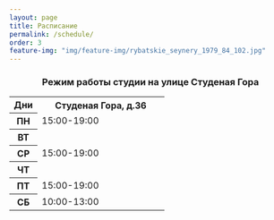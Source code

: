 ```yaml
---
layout: page
title: Расписание
permalink: /schedule/
order: 3
feature-img: "img/feature-img/rybatskie_seynery_1979_84_102.jpg"
---
```

<h3 id = "schedule-spasskaya-i-suzdalsky" align="center">Режим работы студии на улице Студеная Гора</h3>

<table class="gray-table" cellspacing='0'> <!-- cellspacing='0' is important, must stay -->
	<tr>
		<th width="18%">Дни</th>
		<th>Студеная Гора, д.36</th>
	</tr><!-- Table Header -->
	<tr>
		<th>ПН</th>
		<td>15:00-19:00</td>
	</tr><!-- Table Row -->
	<tr class='even'>
		<th>ВТ</th>
		<td></td>
	</tr><!-- Darker Table Row -->
	<tr>
		<th>СР</th>
		<td>15:00-19:00</td>
	</tr><!-- Table Row -->
	<tr class='even'>
		<th>ЧТ</th>
		<td></td>
	<tr>
		<th>ПТ</th>
		<td>15:00-19:00</td>
	</tr><!-- Table Row -->
	<tr class='even'>
		<th>СБ</th>
		<td>10:00-13:00</td>
	</tr><!-- Darker Table Row -->
</table>
